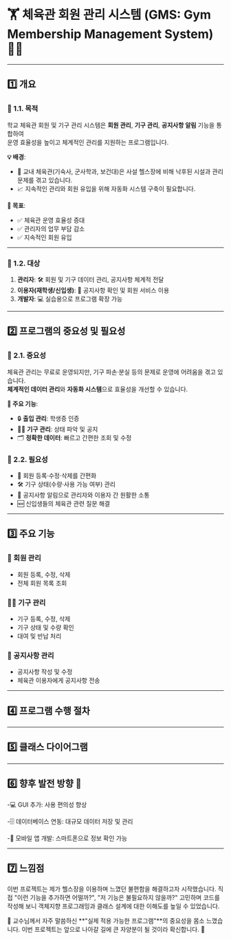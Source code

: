 
# 🏋️ 체육관 회원 관리 시스템 (GMS: Gym Membership Management System) 🏋️‍♀️

---

## 1️⃣ 개요  

### 🎯 1.1. 목적  
학교 체육관 회원 및 기구 관리 시스템은 **회원 관리**, **기구 관리**, **공지사항 알림** 기능을 통합하여  
운영 효율성을 높이고 체계적인 관리를 지원하는 프로그램입니다.  

**💡 배경**:  
- 🏫 교내 체육관(기숙사, 군사학과, 보건대)은 사설 헬스장에 비해 낙후된 시설과 관리 문제를 겪고 있습니다.  
- 📈 지속적인 관리와 회원 유입을 위해 자동화 시스템 구축이 필요합니다.  

**📌 목표**:  
- ✅ 체육관 운영 효율성 증대  
- ✅ 관리자의 업무 부담 감소  
- ✅ 지속적인 회원 유입  

---

### 👥 1.2. 대상  

1. **관리자**: 🛠️ 회원 및 기구 데이터 관리, 공지사항 체계적 전달  
2. **이용자(재학생/신입생)**: 📢 공지사항 확인 및 회원 서비스 이용  
3. **개발자**: 💻 실습용으로 프로그램 확장 가능  

---

## 2️⃣ 프로그램의 중요성 및 필요성  

### 🔑 2.1. 중요성  

체육관 관리는 무료로 운영되지만, 기구 파손·분실 등의 문제로 운영에 어려움을 겪고 있습니다.  
**체계적인 데이터 관리**와 **자동화 시스템**으로 효율성을 개선할 수 있습니다.  

**💼 주요 기능**:  
- 🔒 **출입 관리**: 학생증 인증  
- 🏋️‍♂️ **기구 관리**: 상태 파악 및 공지  
- 🗂️ **정확한 데이터**: 빠르고 간편한 조회 및 수정  

### 🔧 2.2. 필요성  
- 📝 회원 등록·수정·삭제를 간편화  
- 🛠️ 기구 상태(수량·사용 가능 여부) 관리  
- 📢 공지사항 알림으로 관리자와 이용자 간 원활한 소통  
- 🆕 신입생들의 체육관 관련 질문 해결  

---

## 3️⃣ 주요 기능  

### 👤 회원 관리  
- 회원 등록, 수정, 삭제  
- 전체 회원 목록 조회  

### 🏋️‍♀️ 기구 관리  
- 기구 등록, 수정, 삭제  
- 기구 상태 및 수량 확인  
- 대여 및 반납 처리  

### 📢 공지사항 관리  
- 공지사항 작성 및 수정  
- 체육관 이용자에게 공지사항 전송  

---

## 4️⃣ 프로그램 수행 절차


---

## 5️⃣ 클래스 다이어그램

---

## 6️⃣ 향후 발전 방향 🚀
-💻 GUI 추가: 사용 편의성 향상

-🗄️ 데이터베이스 연동: 대규모 데이터 저장 및 관리

-📱 모바일 앱 개발: 스마트폰으로 정보 확인 가능

---

## 7️⃣ 느낌점
이번 프로젝트는 제가 헬스장을 이용하며 느꼈던 불편함을 해결하고자 시작했습니다.
직접 "이런 기능을 추가하면 어떨까?",
 "저 기능은 불필요하지 않을까?" 
 고민하며 코드를 작성해 보니
객체지향 프로그래밍과 클래스 설계에 대한 이해도를 높일 수 있었습니다.

📘 교수님께서 자주 말씀하신 **"실제 적용 가능한 프로그램"**의 중요성을 몸소 느꼈습니다.
이번 프로젝트는 앞으로 나아갈 길에 큰 자양분이 될 것이라 확신합니다. 💪
